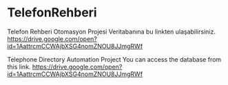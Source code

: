 # TelefonRehberi
Telefon Rehberi Otomasyon Projesi
Veritabanına bu linkten ulaşabilirsiniz.
https://drive.google.com/open?id=1AattrcmCCWAjbXSG4nomZNOU8JJmgRWf

Telephone Directory Automation Project
You can access the database from this link.
https://drive.google.com/open?id=1AattrcmCCWAjbXSG4nomZNOU8JJmgRWf
